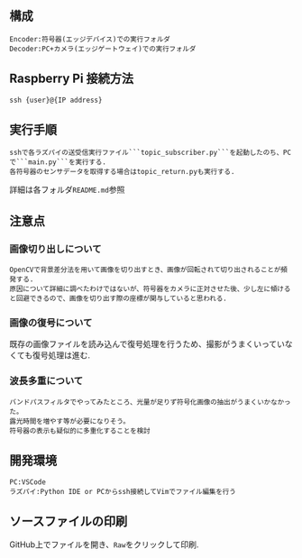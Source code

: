 ## 構成
```
Encoder:符号器(エッジデバイス)での実行フォルダ
Decoder:PC+カメラ(エッジゲートウェイ)での実行フォルダ
```

## Raspberry Pi 接続方法

```
ssh {user}@{IP address}
```

## 実行手順
```
sshで各ラズパイの送受信実行ファイル```topic_subscriber.py```を起動したのち、PCで```main.py```を実行する.
各符号器のセンサデータを取得する場合はtopic_return.pyも実行する.
```

詳細は各フォルダ```README.md```参照

## 注意点

### 画像切り出しについて
```
OpenCVで背景差分法を用いて画像を切り出すとき、画像が回転されて切り出されることが頻発する.
原因について詳細に調べたわけではないが、符号器をカメラに正対させた後、少し左に傾けると回避できるので、画像を切り出す際の座標が関与していると思われる.
```

### 画像の復号について
既存の画像ファイルを読み込んで復号処理を行うため、撮影がうまくいっていなくても復号処理は進む.

### 波長多重について
```
バンドパスフィルタでやってみたところ、光量が足りず符号化画像の抽出がうまくいかなかった。
露光時間を増やす等が必要になりそう。
符号器の表示も疑似的に多重化することを検討
```

## 開発環境
```
PC:VSCode
ラズパイ:Python IDE or PCからssh接続してVimでファイル編集を行う
```

## ソースファイルの印刷
GitHub上でファイルを開き、```Raw```をクリックして印刷.
